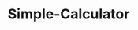 # Simple-Calculator
<!DOCTYPE html>
<html lang="en">

<head>
    <meta charset="UTF-8">
    <meta name="viewport" content="width=device-width, initial-scale=1.0">
    <title>Calculator</title>
    <style>
        * {
            margin: 0;
            padding: 0;
            box-sizing: border-box;
        }
        
        body {
            font-family: 'Segoe UI', Tahoma, Geneva, Verdana, sans-serif;
            display: flex;
            justify-content: center;
            align-items: center;
            min-height: 100vh;
            background: linear-gradient(135deg, #062054 0%, #ac8dcb 100%);
        }
        
        .calculator {
            background: #c4dde7f1;
            border-radius: 20px;
            box-shadow: 0 20px 60px rgb(13, 28, 42);
            padding: 20px;
            width: 320px;
        }
        
        .display {
            background: linear-gradient(135deg, #2e2438 0%, #062054 100%);
            ;
            color: #fff;
            font-size: 2.5rem;
            text-align: right;
            padding: 20px;
            border-radius: 10px;
            margin-bottom: 20px;
            min-height: 80px;
            word-wrap: break-word;
            word-break: break-all;
        }
        
        .buttons {
            display: grid;
            grid-template-columns: repeat(4, 1fr);
            gap: 10px;
        }
        
        button {
            padding: 20px;
            font-size: 1.5rem;
            border: none;
            border-radius: 10px;
            cursor: pointer;
            transition: all 0.2s;
            font-weight: 600;
        }
        
        button:hover {
            transform: scale(1.05);
        }
        
        button:active {
            transform: scale(0.95);
        }
        
        .num,
        .decimal {
            background: #f0f0f0;
            color: #333;
        }
        
        .num:hover,
        .decimal:hover {
            background: #e0e0e0;
        }
        
        .operator {
            background: #5a41ae;
            color: #fff;
        }
        
        .operator:hover {
            background: #e68600;
        }
        
        .equals {
            background: #1ce362;
            color: #fff;
            grid-column: span 2;
        }
        
        .equals:hover {
            background: #1cbbe3;
        }
        
        .clear {
            background: #e74b4bc9;
            color: #fff;
            grid-column: span 2;
        }
        
        .clear:hover {
            background: #e6342a;
        }
    </style>
</head>

<body>
    <div class="calculator">
        <div class="display" id="display">0</div>
        <div class="buttons">
            <button class="clear" onclick="clearDisplay()">C</button>
            <button class="operator" onclick="appendOperator('/')">÷</button>
            <button class="operator" onclick="appendOperator('*')">×</button>

            <button class="num" onclick="appendNumber('7')">7</button>
            <button class="num" onclick="appendNumber('8')">8</button>
            <button class="num" onclick="appendNumber('9')">9</button>
            <button class="operator" onclick="appendOperator('-')">−</button>

            <button class="num" onclick="appendNumber('4')">4</button>
            <button class="num" onclick="appendNumber('5')">5</button>
            <button class="num" onclick="appendNumber('6')">6</button>
            <button class="operator" onclick="appendOperator('+')">+</button>

            <button class="num" onclick="appendNumber('1')">1</button>
            <button class="num" onclick="appendNumber('2')">2</button>
            <button class="num" onclick="appendNumber('3')">3</button>
            <button class="operator" onclick="deleteLastChar()">⌫</button>

            <button class="num" onclick="appendNumber('0')">0</button>
            <button class="decimal" onclick="appendDecimal()">.</button>
            <button class="equals" onclick="calculate()">=</button>
        </div>
    </div>

    <script>
        let display = document.getElementById('display');
        let currentValue = '0';
        let previousValue = '';
        let operation = '';
        let shouldResetDisplay = false;

        function updateDisplay() {
            display.textContent = currentValue;
        }

        function clearDisplay() {
            currentValue = '0';
            previousValue = '';
            operation = '';
            shouldResetDisplay = false;
            updateDisplay();
        }

        function appendNumber(num) {
            if (shouldResetDisplay) {
                currentValue = num;
                shouldResetDisplay = false;
            } else {
                currentValue = currentValue === '0' ? num : currentValue + num;
            }
            updateDisplay();
        }

        function appendDecimal() {
            if (shouldResetDisplay) {
                currentValue = '0.';
                shouldResetDisplay = false;
            } else if (!currentValue.includes('.')) {
                currentValue += '.';
            }
            updateDisplay();
        }

        function appendOperator(op) {
            if (operation && !shouldResetDisplay) {
                calculate();
            }
            previousValue = currentValue;
            operation = op;
            shouldResetDisplay = true;
        }

        function deleteLastChar() {
            if (currentValue.length > 1) {
                currentValue = currentValue.slice(0, -1);
            } else {
                currentValue = '0';
            }
            updateDisplay();
        }

        function calculate() {
            if (!operation || !previousValue) return;

            const prev = parseFloat(previousValue);
            const curr = parseFloat(currentValue);
            let result;

            switch (operation) {
                case '+':
                    result = prev + curr;
                    break;
                case '-':
                    result = prev - curr;
                    break;
                case '*':
                    result = prev * curr;
                    break;
                case '/':
                    result = curr !== 0 ? prev / curr : 'Error';
                    break;
                default:
                    return;
            }

            currentValue = result.toString();
            operation = '';
            previousValue = '';
            shouldResetDisplay = true;
            updateDisplay();
        }
    </script>
</body>

</html>
